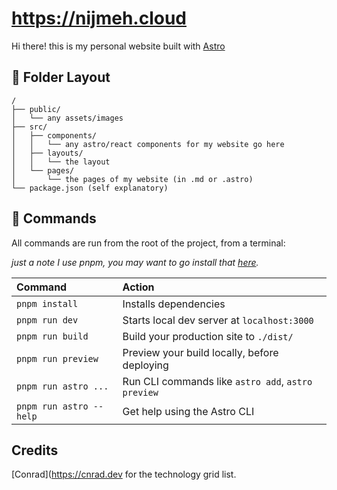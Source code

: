 # https://nijmeh.cloud

Hi there! this is my personal website built with [Astro](https://astro.build)

## 📁 Folder Layout
```
/
├── public/
│   └── any assets/images
├── src/
│   ├── components/
│   │   └── any astro/react components for my website go here
│   ├── layouts/
│   │   └── the layout
│   └── pages/
│       └── the pages of my website (in .md or .astro)
└── package.json (self explanatory)
```
## 🧞 Commands

All commands are run from the root of the project, from a terminal:

*just a note I use pnpm, you may want to go install that [here](https://pnpm.io).*

| Command                | Action                                             |
| :--------------------- | :------------------------------------------------- |
| `pnpm install`          | Installs dependencies                              |
| `pnpm run dev`        | Starts local dev server at `localhost:3000`        |
| `pnpm run build`        | Build your production site to `./dist/`            |
| `pnpm run preview`      | Preview your build locally, before deploying       |
| `pnpm run astro ...`    | Run CLI commands like `astro add`, `astro preview` |
| `pnpm run astro --help` | Get help using the Astro CLI                       |

## Credits

[Conrad](https://cnrad.dev for the technology grid list.
